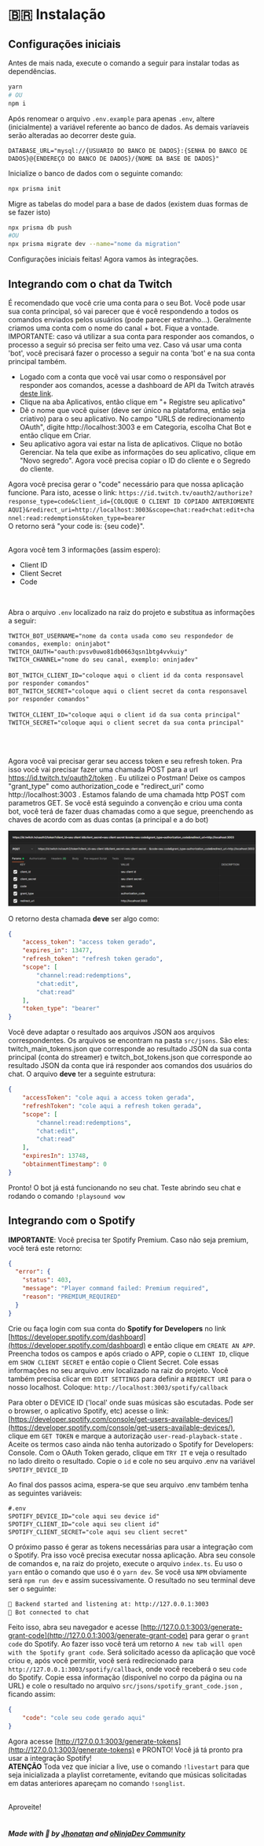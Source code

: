 # 🇧🇷 Instalação

## Configurações iniciais

Antes de mais nada, execute o comando a seguir para instalar todas as dependências.

```bash
yarn 
# OU
npm i
```

Após renomear o arquivo `.env.example` para apenas `.env`, altere (inicialmente) a variável referente ao banco de dados. As demais varíaveis serão alteradas ao decorrer deste guia.

```env
DATABASE_URL="mysql://{USUARIO DO BANCO DE DADOS}:{SENHA DO BANCO DE DADOS}@{ENDEREÇO DO BANCO DE DADOS}/{NOME DA BASE DE DADOS}"
```

Inicialize o banco de dados com o seguinte comando:

```bash
npx prisma init
```

Migre as tabelas do model para a base de dados (existem duas formas de se fazer isto)

```bash
npx prisma db push
#OU
npx prisma migrate dev --name="nome da migration"
```

Configurações iniciais feitas! Agora vamos às integrações.

## Integrando com o chat da Twitch

É recomendado que você crie uma conta para o seu Bot. Você pode usar sua conta principal, só vai parecer que é você respondendo a todos os comandos enviados pelos usuários (pode parecer estranho...). Geralmente criamos uma conta com o nome do canal + bot. Fique a vontade.
IMPORTANTE: caso vá utilizar a sua conta para responder aos comandos, o processo a seguir só precisa ser feito uma vez. Caso vá usar uma conta 'bot', você precisará fazer o processo a seguir na conta 'bot' e na sua conta principal também.

- Logado com a conta que você vai usar como o responsável por responder aos comandos, acesse a dashboard de API da Twitch através [deste link](https://dev.twitch.tv/console).
- Clique na aba Aplicativos, então clique em "+ Registre seu aplicativo"
- Dê o nome que você quiser (deve ser único na plataforma, então seja criativo) para o seu aplicativo. No campo "URLS de redirecionamento OAuth", digite http://localhost:3003 e em Categoria, escolha Chat Bot e então clique em Criar.
- Seu aplicativo agora vai estar na lista de aplicativos. Clique no botão Gerenciar. Na tela que exibe as informações do seu aplicativo, clique em "Novo segredo". Agora você precisa copiar o ID do cliente e o Segredo do cliente.

Agora você precisa gerar o "code" necessário para que nossa aplicação funcione. Para isto, acesse o link: `https://id.twitch.tv/oauth2/authorize?response_type=code&client_id={COLOQUE O CLIENT ID COPIADO ANTERIOMENTE AQUI}&redirect_uri=http://localhost:3003&scope=chat:read+chat:edit+channel:read:redemptions&token_type=bearer`<br/>
O retorno será "your code is: {seu code}".
<br/><br/>

Agora você tem 3 informações (assim espero):

- Client ID<br/>
- Client Secret<br/>
- Code<br/>
  
<br/>

Abra o arquivo `.env` localizado na raiz do projeto e substitua as informações a seguir:

```env
TWITCH_BOT_USERNAME="nome da conta usada como seu respondedor de comandos, exemplo: oninjabot"
TWITCH_OAUTH="oauth:pvsv0uwo81db0663qsn1btg4vvkuiy"
TWITCH_CHANNEL="nome do seu canal, exemplo: oninjadev"

BOT_TWITCH_CLIENT_ID="coloque aqui o client id da conta responsavel por responder comandos"
BOT_TWITCH_SECRET="coloque aqui o client secret da conta responsavel por responder comandos"

TWITCH_CLIENT_ID="coloque aqui o client id da sua conta principal"
TWITCH_SECRET="coloque aqui o client secret da sua conta principal"
```

<br/><br/>

Agora você vai precisar gerar seu access token e seu refresh token. Pra isso você vai precisar fazer uma chamada POST para a url https://id.twitch.tv/oauth2/token .
Eu utilizei o Postman! Deixe os campos "grant_type" como authorization_code e "redirect_uri" como http://localhost:3003 . Estamos falando de uma chamada http POST com parametros GET. Se você está seguindo a convenção e criou uma conta bot, você terá de fazer duas chamadas como a que segue, preenchendo as chaves de acordo com as duas contas (a principal e a do bot)

![Postman configs](/resources/postman%20config.png?raw=true")

O retorno desta chamada **deve** ser algo como:

```json
{
    "access_token": "access token gerado",
    "expires_in": 13477,
    "refresh_token": "refresh token gerado",
    "scope": [
        "channel:read:redemptions",
        "chat:edit",
        "chat:read"
    ],
    "token_type": "bearer"
}
```

Você deve adaptar o resultado aos arquivos JSON aos arquivos correspondentes. Os arquivos se encontram na pasta `src/jsons`. São eles: twitch_main_tokens.json que corresponde ao resultado JSON da sua conta principal (conta do streamer) e twitch_bot_tokens.json que corresponde ao resultado JSON da conta que irá responder aos comandos dos usuários do chat. O arquivo **deve** ter a seguinte estrutura:

```json
{
    "accessToken": "cole aqui a access token gerada",
    "refreshToken": "cole aqui a refresh token gerada",
    "scope": [
        "channel:read:redemptions",
        "chat:edit",
        "chat:read"
    ],
    "expiresIn": 13748,
    "obtainmentTimestamp": 0
}
```

Pronto! O bot já está funcionando no seu chat. Teste abrindo seu chat e rodando o comando `!playsound wow`

## Integrando com o Spotify

**IMPORTANTE**: Você precisa ter Spotify Premium. Caso não seja premium, você terá este retorno:<br/>

```json
{
  "error": {
    "status": 403,
    "message": "Player command failed: Premium required",
    "reason": "PREMIUM_REQUIRED"
  }
}
```

Crie ou faça login com sua conta do **Spotify for Developers** no link [https://developer.spotify.com/dashboard](https://developer.spotify.com/dashboard) e então clique em `CREATE AN APP`. Preencha todos os campos e após criado o APP, copie o `CLIENT ID`, clique em  `SHOW CLIENT SECRET` e então copie o Client Secret. Cole essas informações no seu arquivo .env localizado na raiz do projeto. Você também precisa clicar em `EDIT SETTINGS` para definir a `REDIRECT URI` para o nosso localhost. Coloque: `http://localhost:3003/spotify/callback`

Para obter o DEVICE ID ('local' onde suas músicas são escutadas. Pode ser o browser, o aplicativo Spotify, etc) acesse o link: [https://developer.spotify.com/console/get-users-available-devices/](https://developer.spotify.com/console/get-users-available-devices/), clique em `GET TOKEN` e marque a autorização `user-read-playback-state` . Aceite os termos caso ainda não tenha autorizado o Spotify for Developers: Console. Com o OAuth Token gerado, clique em `TRY IT` e veja o resultado no lado direito o resultado. Copie o `id` e cole no seu arquivo .env na variável `SPOTIFY_DEVICE_ID`

Ao final dos passos acima, espera-se que seu arquivo .env também tenha as seguintes variáveis:

```env
#.env
SPOTIFY_DEVICE_ID="cole aqui seu device id"
SPOTIFY_CLIENT_ID="cole aqui seu client id"
SPOTIFY_CLIENT_SECRET="cole aqui seu client secret"
```

O próximo passo é gerar as tokens necessárias para usar a integração com o Spotify. Pra isso você precisa executar nossa aplicação. Abra seu console de comandos e, na raiz do projeto, execute o arquivo `index.ts`. Eu uso o `yarn` então o comando que uso é o `yarn dev`. Se você usa `NPM` obviamente será `npm run dev` e assim sucessivamente. O resultado no seu terminal deve ser o seguinte:

```bash
🚀 Backend started and listening at: http://127.0.0.1:3003
🤖 Bot connected to chat
```

Feito isso, abra seu navegador e acesse [http://127.0.0.1:3003/generate-grant-code](http://127.0.0.1:3003/generate-grant-code) para gerar o `grant code` do Spotify. Ao fazer isso você terá um retorno `A new tab will open with the Spotify grant code`. Será solicitado acesso da aplicação que você criou e, após você permitir, você será redirecionado para `http://127.0.0.1:3003/spotify/callback`, onde você receberá o seu `code` do Spotify. Copie essa informação (disponível no corpo da página ou na URL) e cole o resultado no arquivo `src/jsons/spotify_grant_code.json` , ficando assim:

```json
{
    "code": "cole seu code gerado aqui"
}
```

Agora acesse [http://127.0.0.1:3003/generate-tokens](http://127.0.0.1:3003/generate-tokens) e PRONTO! Você já tá pronto pra usar a integração Spotify!<br/>
**ATENÇÃO** Toda vez que iniciar a live, use o comando `!livestart` para que seja inicializada a playlist corretamente, evitando que músicas solicitadas em datas anteriores apareçam no comando `!songlist`. <br/><br/>

Aproveite! <br/><br/>
##### Made with 💜 by [Jhonatan](https://github.com/jhonatanjunio) and [oNinjaDev Community](https://twitch.tv/oninjadev)